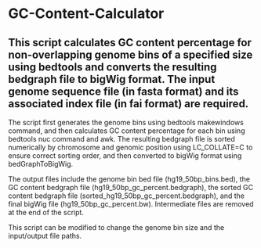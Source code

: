 # GC-Content-Calculator

## This script calculates GC content percentage for non-overlapping genome bins of a specified size using bedtools and converts the resulting bedgraph file to bigWig format. The input genome sequence file (in fasta format) and its associated index file (in fai format) are required.

The script first generates the genome bins using bedtools makewindows command, and then calculates GC content percentage for each bin using bedtools nuc command and awk. The resulting bedgraph file is sorted numerically by chromosome and genomic position using LC_COLLATE=C to ensure correct sorting order, and then converted to bigWig format using bedGraphToBigWig.

The output files include the genome bin bed file (hg19_50bp_bins.bed), the GC content bedgraph file (hg19_50bp_gc_percent.bedgraph), the sorted GC content bedgraph file (sorted_hg19_50bp_gc_percent.bedgraph), and the final bigWig file (hg19_50bp_gc_percent.bw). Intermediate files are removed at the end of the script.

This script can be modified to change the genome bin size and the input/output file paths.
